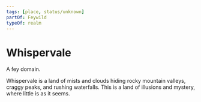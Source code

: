 ```yaml
---
tags: [place, status/unknown]
partOf: Feywild
typeOf: realm
---
```


# Whispervale

A fey domain.

Whispervale is a land of mists and clouds hiding rocky mountain valleys, craggy peaks, and rushing waterfalls. This is a land of illusions and mystery, where little is as it seems. 